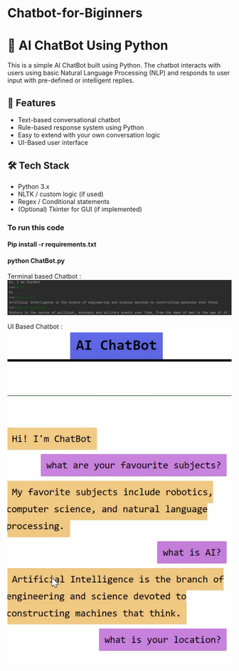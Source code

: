 # Chatbot-for-Biginners
# 🤖 AI ChatBot Using Python

This is a simple AI ChatBot built using Python. The chatbot interacts with users using basic Natural Language Processing (NLP) and responds to user input with pre-defined or intelligent replies.

## 📌 Features

- Text-based conversational chatbot
- Rule-based response system using Python
- Easy to extend with your own conversation logic
- UI-Based user interface

## 🛠️ Tech Stack

- Python 3.x
- NLTK / custom logic (if used)
- Regex / Conditional statements
- (Optional) Tkinter for GUI (if implemented)

### To run this code
#### Pip install -r requirements.txt
#### python ChatBot.py

Terminal based Chatbot :
![Image of output](https://github.com/datamagic2020/Chatbot-for-Biginners/blob/main/chatbot.png)

UI Based Chatbot :
![Image of output](https://github.com/datamagic2020/Chatbot-for-Biginners/blob/main/ui%20chatbot%20thumb.png)
